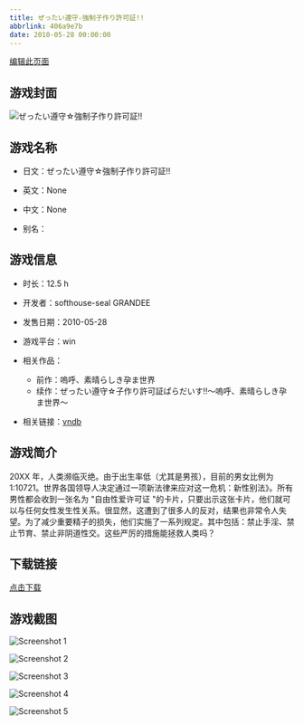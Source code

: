 ```yaml
---
title: ぜったい遵守☆強制子作り許可証!!
abbrlink: 406a9e7b
date: 2010-05-28 00:00:00
---
```

[编辑此页面](https://github.com/ACG-3/ADV3-source/blob/main/source/_posts/%E3%81%9C%E3%81%A3%E3%81%9F%E3%81%84%E9%81%B5%E5%AE%88%E2%98%86%E5%BC%B7%E5%88%B6%E5%AD%90%E4%BD%9C%E3%82%8A%E8%A8%B1%E5%8F%AF%E8%A8%BC%21%21.md)

## 游戏封面

![ぜったい遵守☆強制子作り許可証!!](https://pan.timero.xyz/d/onedrive/img_lib_001/%E3%81%9C%E3%81%A3%E3%81%9F%E3%81%84%E9%81%B5%E5%AE%88%E2%98%86%E5%BC%B7%E5%88%B6%E5%AD%90%E4%BD%9C%E3%82%8A%E8%A8%B1%E5%8F%AF%E8%A8%BC!!_cover.avif)


## 游戏名称

- 日文：ぜったい遵守☆強制子作り許可証!!
- 英文：None
- 中文：None

- 别名：


## 游戏信息

- 时长：12.5 h
- 开发者：softhouse-seal GRANDEE
- 发售日期：2010-05-28
- 游戏平台：win
- 相关作品：
   - 前作：嗚呼、素晴らしき孕ま世界
   - 续作：ぜったい遵守☆子作り許可証ぱらだいす!!～嗚呼、素晴らしき孕ま世界～

- 相关链接：[vndb](https://vndb.org/v4038)


## 游戏简介

20XX 年，人类濒临灭绝。由于出生率低（尤其是男孩），目前的男女比例为 1:10721。世界各国领导人决定通过一项新法律来应对这一危机：新性别法》。所有男性都会收到一张名为 "自由性爱许可证 "的卡片，只要出示这张卡片，他们就可以与任何女性发生性关系。很显然，这遭到了很多人的反对，结果也非常令人失望。为了减少重要精子的损失，他们实施了一系列规定。其中包括：禁止手淫、禁止节育、禁止非阴道性交。这些严厉的措施能拯救人类吗？




## 下载链接

[点击下载](https://pan.timero.xyz/onedrive/adv_lib_001/%E3%81%9C%E3%81%A3%E3%81%9F%E3%81%84%E9%81%B5%E5%AE%88%E2%98%86%E5%BC%B7%E5%88%B6%E5%AD%90%E4%BD%9C%E3%82%8A%E8%A8%B1%E5%8F%AF%E8%A8%BC%21%21)


## 游戏截图


![Screenshot 1](https://pan.timero.xyz/d/onedrive/img_lib_001/%E3%81%9C%E3%81%A3%E3%81%9F%E3%81%84%E9%81%B5%E5%AE%88%E2%98%86%E5%BC%B7%E5%88%B6%E5%AD%90%E4%BD%9C%E3%82%8A%E8%A8%B1%E5%8F%AF%E8%A8%BC!!_Screenshot_1.avif)

![Screenshot 2](https://pan.timero.xyz/d/onedrive/img_lib_001/%E3%81%9C%E3%81%A3%E3%81%9F%E3%81%84%E9%81%B5%E5%AE%88%E2%98%86%E5%BC%B7%E5%88%B6%E5%AD%90%E4%BD%9C%E3%82%8A%E8%A8%B1%E5%8F%AF%E8%A8%BC!!_Screenshot_2.avif)

![Screenshot 3](https://pan.timero.xyz/d/onedrive/img_lib_001/%E3%81%9C%E3%81%A3%E3%81%9F%E3%81%84%E9%81%B5%E5%AE%88%E2%98%86%E5%BC%B7%E5%88%B6%E5%AD%90%E4%BD%9C%E3%82%8A%E8%A8%B1%E5%8F%AF%E8%A8%BC!!_Screenshot_3.avif)

![Screenshot 4](https://pan.timero.xyz/d/onedrive/img_lib_001/%E3%81%9C%E3%81%A3%E3%81%9F%E3%81%84%E9%81%B5%E5%AE%88%E2%98%86%E5%BC%B7%E5%88%B6%E5%AD%90%E4%BD%9C%E3%82%8A%E8%A8%B1%E5%8F%AF%E8%A8%BC!!_Screenshot_4.avif)

![Screenshot 5](https://pan.timero.xyz/d/onedrive/img_lib_001/%E3%81%9C%E3%81%A3%E3%81%9F%E3%81%84%E9%81%B5%E5%AE%88%E2%98%86%E5%BC%B7%E5%88%B6%E5%AD%90%E4%BD%9C%E3%82%8A%E8%A8%B1%E5%8F%AF%E8%A8%BC!!_Screenshot_5.avif)


